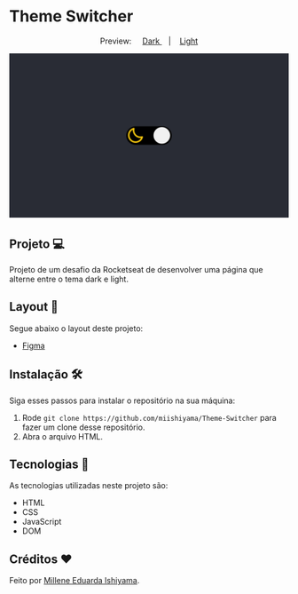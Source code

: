 # Theme Switcher

<p align="center">
  Preview:
    &nbsp;&nbsp;&nbsp;
  <a href="./preview/Dark">
    Dark
  </a>
    &nbsp;&nbsp;&nbsp;|&nbsp;&nbsp;&nbsp;
  <a href="./preview/Light">
    Light
  </a>
</p>

![preview](./preview/Dark/Theme-Switcher-Dark.png)

## Projeto 💻
Projeto de um desafio da Rocketseat de desenvolver uma página que alterne entre o tema dark e light.

## Layout 🔖
Segue abaixo o layout deste projeto:
- [Figma](https://www.figma.com/file/Jm1PrjTGTNaSBpRTJEiQFn/DD-%2F-Theme-Switcher-(Copy)?t=yPrtl6oQDTcmQUtU-6)

## Instalação 🛠
Siga esses passos para instalar o repositório na sua máquina:
1. Rode `git clone https://github.com/miishiyama/Theme-Switcher` para fazer um clone desse repositório.
2. Abra o arquivo HTML.

## Tecnologias 🚀
As tecnologias utilizadas neste projeto são:
- HTML
- CSS
- JavaScript
- DOM

## Créditos ❤️
Feito por [Millene Eduarda Ishiyama](https://github.com/miishiyama/).
